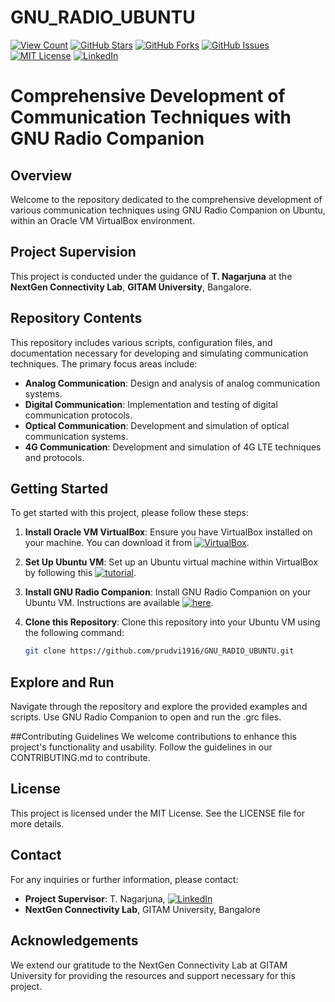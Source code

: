 # GNU_RADIO_UBUNTU
[![View Count](https://views.whatilearened.today/views/github/prudvi1916/GNU_RADIO_UBUNTU.svg)](https://github.com/prudvi1916/GNU_RADIO_UBUNTU)
[![GitHub Stars](https://img.shields.io/github/stars/prudvi1916/GNU_RADIO_UBUNTU.svg)](https://github.com/prudvi1916/GNU_RADIO_UBUNTU/stargazers)
[![GitHub Forks](https://img.shields.io/github/forks/prudvi1916/GNU_RADIO_UBUNTU.svg)](https://github.com/prudvi1916/GNU_RADIO_UBUNTU/network/members)
[![GitHub Issues](https://img.shields.io/github/issues/prudvi1916/GNU_RADIO_UBUNTU.svg)](https://github.com/prudvi1916/GNU_RADIO_UBUNTU/issues)
[![MIT License](https://img.shields.io/badge/License-MIT-green.svg)](LICENSE)
[![LinkedIn](https://img.shields.io/badge/LinkedIn-Connect-blue.svg)](https://www.linkedin.com/in/prudvi-reddy-poli-3b2430237/)

# Comprehensive Development of Communication Techniques with GNU Radio Companion

## Overview

Welcome to the repository dedicated to the comprehensive development of various communication techniques using GNU Radio Companion on Ubuntu, within an Oracle VM VirtualBox environment.

## Project Supervision

This project is conducted under the guidance of **T. Nagarjuna** at the **NextGen Connectivity Lab**, **GITAM University**, Bangalore.

## Repository Contents

This repository includes various scripts, configuration files, and documentation necessary for developing and simulating communication techniques. The primary focus areas include:

- **Analog Communication**: Design and analysis of analog communication systems.
- **Digital Communication**: Implementation and testing of digital communication protocols.
- **Optical Communication**: Development and simulation of optical communication systems.
- **4G Communication**: Development and simulation of 4G LTE techniques and protocols.

## Getting Started

To get started with this project, please follow these steps:

1. **Install Oracle VM VirtualBox**: Ensure you have VirtualBox installed on your machine. You can download it from [![VirtualBox](https://img.shields.io/badge/Download-VirtualBox-blue.svg)](https://www.virtualbox.org/).

2. **Set Up Ubuntu VM**: Set up an Ubuntu virtual machine within VirtualBox by following this [![tutorial](https://img.shields.io/badge/YouTube-Set%20Up%20Ubuntu%20VM-red.svg)](https://youtu.be/cc_AYJSGgzs?si=-du2QKUo1cvKPxOD).

3. **Install GNU Radio Companion**: Install GNU Radio Companion on your Ubuntu VM. Instructions are available [![here](https://img.shields.io/badge/Instructions-Install%20GNU%20Radio%20Companion-orange.svg)](https://wiki.gnuradio.org/index.php/InstallingGR).

4. **Clone this Repository**: Clone this repository into your Ubuntu VM using the following command:
   ```bash
   git clone https://github.com/prudvi1916/GNU_RADIO_UBUNTU.git
## Explore and Run
Navigate through the repository and explore the provided examples and scripts. Use GNU Radio Companion to open and run the .grc files.

##Contributing Guidelines
We welcome contributions to enhance this project's functionality and usability. Follow the guidelines in our CONTRIBUTING.md to contribute.


## License
This project is licensed under the MIT License. See the LICENSE file for more details.

## Contact
For any inquiries or further information, please contact:

- **Project Supervisor**: T. Nagarjuna, [![LinkedIn](https://img.shields.io/badge/LinkedIn-Connect-blue.svg)](https://www.linkedin.com/in/dr-nagarjuna-telagam-8104b0188/)
- **NextGen Connectivity Lab**, GITAM University, Bangalore

## Acknowledgements
We extend our gratitude to the NextGen Connectivity Lab at GITAM University for providing the resources and support necessary for this project.





